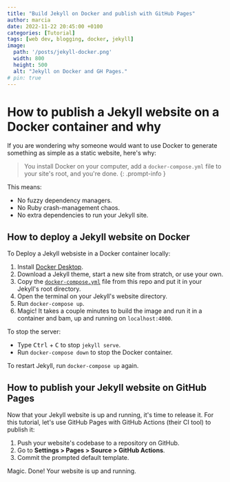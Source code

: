 ```yaml
---
title: "Build Jekyll on Docker and publish with GitHub Pages"
author: marcia
date: 2022-11-22 20:45:00 +0100
categories: [Tutorial]
tags: [web dev, blogging, docker, jekyll]
image:
  path: '/posts/jekyll-docker.png'
  width: 800
  height: 500
  alt: "Jekyll on Docker and GH Pages."
# pin: true
---
```


# How to publish a Jekyll website on a Docker container and why

If you are wondering why someone would want to use Docker to generate
something as simple as a static website, here's why:

> You install Docker on your computer, add a `docker-compose.yml` file to your site's root, and you're done.
{: .prompt-info }

This means:

- No fuzzy dependency managers.
- No Ruby crash-management chaos.
- No extra dependencies to run your Jekyll site.

## How to deploy a Jekyll website on Docker

To Deploy a Jekyll websiste in a Docker container locally:

1. Install [Docker Desktop](https://www.docker.com/products/docker-desktop/).
1. Download a Jekyll theme, start a new site from stratch, or use your own.
1. Copy the [`docker-compose.yml`](https://github.com/VirtuaCreative/tutorials/blob/pages/docker-compose.yml) file from this repo and put it in your Jekyll's root directory.
1. Open the terminal on your Jekyll's website directory.
1. Run `docker-compose up`.
1. Magic! It takes a couple minutes to build the image and run it in a container and bam, up and running on `localhost:4000`.

To stop the server:

- Type <kbd>Ctrl</kbd> + <kbd>C</kbd> to stop `jekyll serve`.
- Run `docker-compose down` to stop the Docker container.

To restart Jekyll, run `docker-compose up` again.

## How to publish your Jekyll website on GitHub Pages

Now that your Jekyll website is up and running, it's time to release it. For this tutorial,
let's use GitHub Pages with GitHub Actions (their CI tool) to publish it:

1. Push your website's codebase to a repository on GitHub.
1. Go to **Settings > Pages > Source > GitHub Actions**.
1. Commit the prompted default template.

Magic. Done! Your website is up and running.
